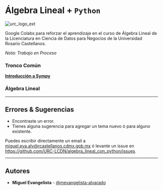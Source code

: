 # Álgebra Lineal + `Python`

![urc_logo_ext](https://github.com/URC-LCDN/calculo_con_python/assets/28746720/776b5280-352f-42af-b356-16b02c5e21fc)

Google Colabs para reforzar el aprendizaje en el curso de Álgebra Lineal de la Licenciatura en Ciencia de Datos para Negocios de la Universidad Rosario Castellanos. 

_Nota: Trabajo en Proceso_

### Tronco Común 
**[Introducción a Sympy](https://github.com/URC-LCDN/algebra_lineal_con_python/blob/main/Intro_a_Sympy.ipynb)**

### Álgebra Lineal 

___

## Errores & Sugerencias
 * Encontraste un error.
 * Tienes alguna sugerencia para agregar un tema nuevo ó para alguno existente.

Puedes escribir directamente un email a [miguel.eva.alv@rcastellanos.cdmx.gob.mx](mailto:miguel.eva.alv@rcastellanos.cdmx.gob.mx) ó levante un issue en https://github.com/URC-LCDN/algebra_lineal_con_python/issues.
___

## Autores

 * **Miguel Evangelista** - [@mevangelista-alvarado](https://github.com/mevangelista-alvarado)

